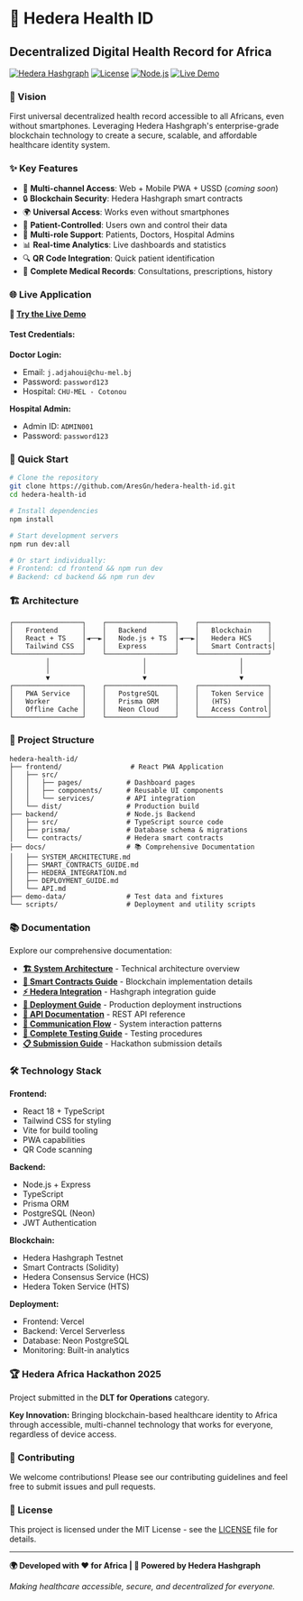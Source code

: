 # 🏥 Hedera Health ID

## Decentralized Digital Health Record for Africa

[![Hedera Hashgraph](https://img.shields.io/badge/Hedera-Hashgraph-00D4AA)](https://hedera.com/)
[![License](https://img.shields.io/badge/License-MIT-blue.svg)](LICENSE)
[![Node.js](https://img.shields.io/badge/Node.js-18.x-green)](https://nodejs.org/)
[![Live Demo](https://img.shields.io/badge/Live-Demo-brightgreen)](https://hedera-health-id.vercel.app)

### 🎯 Vision
First universal decentralized health record accessible to all Africans, even without smartphones. Leveraging Hedera Hashgraph's enterprise-grade blockchain technology to create a secure, scalable, and affordable healthcare identity system.

### ✨ Key Features
- 📱 **Multi-channel Access**: Web + Mobile PWA + USSD (*coming soon*)
- 🔒 **Blockchain Security**: Hedera Hashgraph smart contracts
- 🌍 **Universal Access**: Works even without smartphones
- 👤 **Patient-Controlled**: Users own and control their data
- 🏥 **Multi-role Support**: Patients, Doctors, Hospital Admins
- 📊 **Real-time Analytics**: Live dashboards and statistics
- 🔍 **QR Code Integration**: Quick patient identification
- 💊 **Complete Medical Records**: Consultations, prescriptions, history

### 🌐 Live Application
**🚀 [Try the Live Demo](https://hedera-health-id.vercel.app)**

#### Test Credentials:
**Doctor Login:**
- Email: `j.adjahoui@chu-mel.bj`
- Password: `password123`
- Hospital: `CHU-MEL - Cotonou`

**Hospital Admin:**
- Admin ID: `ADMIN001`
- Password: `password123`

### 🚀 Quick Start

```bash
# Clone the repository
git clone https://github.com/AresGn/hedera-health-id.git
cd hedera-health-id

# Install dependencies
npm install

# Start development servers
npm run dev:all

# Or start individually:
# Frontend: cd frontend && npm run dev
# Backend: cd backend && npm run dev
```

### 🏗️ Architecture

```
┌─────────────────┐    ┌─────────────────┐    ┌─────────────────┐
│   Frontend      │    │   Backend       │    │   Blockchain    │
│   React + TS    │◄──►│   Node.js + TS  │◄──►│   Hedera HCS    │
│   Tailwind CSS  │    │   Express       │    │   Smart Contracts│
└─────────────────┘    └─────────────────┘    └─────────────────┘
         │                       │                       │
         │                       │                       │
         ▼                       ▼                       ▼
┌─────────────────┐    ┌─────────────────┐    ┌─────────────────┐
│   PWA Service   │    │   PostgreSQL    │    │   Token Service │
│   Worker        │    │   Prisma ORM    │    │   (HTS)         │
│   Offline Cache │    │   Neon Cloud    │    │   Access Control│
└─────────────────┘    └─────────────────┘    └─────────────────┘
```

### 📁 Project Structure
```
hedera-health-id/
├── frontend/                 # React PWA Application
│   ├── src/
│   │   ├── pages/           # Dashboard pages
│   │   ├── components/      # Reusable UI components
│   │   └── services/        # API integration
│   └── dist/                # Production build
├── backend/                 # Node.js Backend
│   ├── src/                 # TypeScript source code
│   ├── prisma/              # Database schema & migrations
│   └── contracts/           # Hedera smart contracts
├── docs/                    # 📚 Comprehensive Documentation
│   ├── SYSTEM_ARCHITECTURE.md
│   ├── SMART_CONTRACTS_GUIDE.md
│   ├── HEDERA_INTEGRATION.md
│   ├── DEPLOYMENT_GUIDE.md
│   └── API.md
├── demo-data/               # Test data and fixtures
└── scripts/                 # Deployment and utility scripts
```

### 📚 Documentation

Explore our comprehensive documentation:

- **[🏗️ System Architecture](docs/SYSTEM_ARCHITECTURE.md)** - Technical architecture overview
- **[🔗 Smart Contracts Guide](docs/SMART_CONTRACTS_GUIDE.md)** - Blockchain implementation details
- **[⚡ Hedera Integration](docs/HEDERA_INTEGRATION.md)** - Hashgraph integration guide
- **[🚀 Deployment Guide](docs/DEPLOYMENT_GUIDE.md)** - Production deployment instructions
- **[📡 API Documentation](docs/API.md)** - REST API reference
- **[🔄 Communication Flow](docs/COMMUNICATION_FLOW.md)** - System interaction patterns
- **[🧪 Complete Testing Guide](COMPLETE_TESTING_GUIDE.md)** - Testing procedures
- **[📋 Submission Guide](SUBMISSION_GUIDE.md)** - Hackathon submission details

### 🛠️ Technology Stack

**Frontend:**
- React 18 + TypeScript
- Tailwind CSS for styling
- Vite for build tooling
- PWA capabilities
- QR Code scanning

**Backend:**
- Node.js + Express
- TypeScript
- Prisma ORM
- PostgreSQL (Neon)
- JWT Authentication

**Blockchain:**
- Hedera Hashgraph Testnet
- Smart Contracts (Solidity)
- Hedera Consensus Service (HCS)
- Hedera Token Service (HTS)

**Deployment:**
- Frontend: Vercel
- Backend: Vercel Serverless
- Database: Neon PostgreSQL
- Monitoring: Built-in analytics

### 🏆 Hedera Africa Hackathon 2025
Project submitted in the **DLT for Operations** category.

**Key Innovation:** Bringing blockchain-based healthcare identity to Africa through accessible, multi-channel technology that works for everyone, regardless of device access.

### 🤝 Contributing

We welcome contributions! Please see our contributing guidelines and feel free to submit issues and pull requests.

### 📄 License

This project is licensed under the MIT License - see the [LICENSE](LICENSE) file for details.

---

**🌍 Developed with ❤️ for Africa | 🚀 Powered by Hedera Hashgraph**

*Making healthcare accessible, secure, and decentralized for everyone.*
